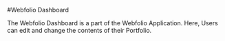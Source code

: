 #Webfolio Dashboard

The Webfolio Dashboard is a part of the Webfolio Application. Here, Users can edit and change the contents of their Portfolio.

